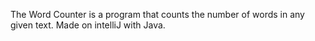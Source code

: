 The Word Counter is a program that counts the number of words in any given text. Made on intelliJ with Java.
